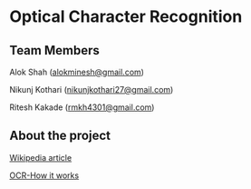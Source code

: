 Optical Character Recognition
=============================

Team Members
-----------------------------
Alok Shah (alokminesh@gmail.com)

Nikunj Kothari (nikunjkothari27@gmail.com)

Ritesh Kakade (rmkh4301@gmail.com)

About the project
-----------------------------
[Wikipedia article](http://en.wikipedia.org/wiki/Optical_character_recognition)

[OCR-How it works](http://www.nicomsoft.com/optical-character-recognition-ocr-how-it-works/)
